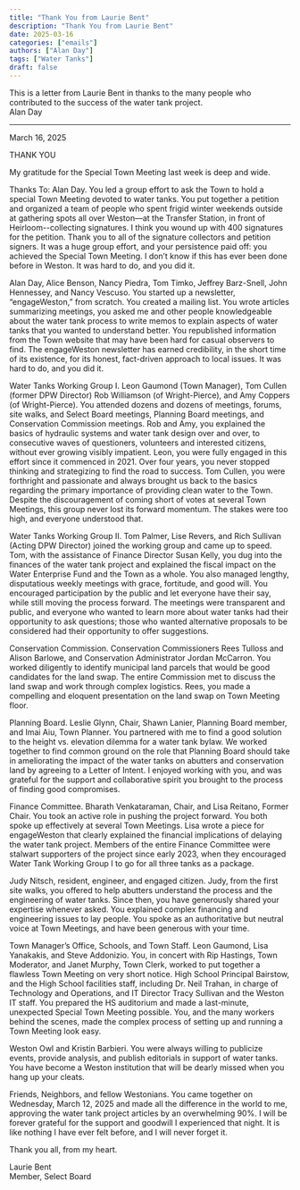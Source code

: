 ```yaml
---
title: "Thank You from Laurie Bent" 
description: "Thank You from Laurie Bent"
date: 2025-03-16
categories: ["emails"]
authors: ["Alan Day"]
tags: ["Water Tanks"]
draft: false
---
```

This is a letter from Laurie Bent in thanks to the many people who contributed to the success of the water tank project.  
Alan Day
***
March 16, 2025

THANK YOU

My gratitude for the Special Town Meeting last week is deep and wide.

Thanks To: Alan Day. You led a group effort to ask the Town to hold a special Town Meeting devoted to water tanks. You put together a petition and organized a team of people who spent frigid winter weekends outside at gathering spots all over Weston—at the Transfer Station, in front of Heirloom--collecting signatures. I think you wound up with 400 signatures for the petition.
Thank you to all of the signature collectors and petition signers. It was a huge group effort, and
your persistence paid off: you achieved the Special Town Meeting. I don’t know if this has ever
been done before in Weston. It was hard to do, and you did it.

Alan Day, Alice Benson, Nancy Piedra, Tom Timko, Jeffrey Barz-Snell, John Hennessey, and Nancy Vescuso. You started up a newsletter, “engageWeston,” from scratch. You created a mailing list. You wrote articles summarizing meetings, you asked me and other people knowledgeable about the water tank process to write memos to explain aspects of water tanks that you wanted to understand better. You republished information from the Town website that may have been hard for casual observers to find. The engageWeston newsletter has earned credibility, in the short time of its existence, for its honest, fact-driven approach to local issues. It was hard to do, and you did it.

Water Tanks Working Group I. Leon Gaumond (Town Manager), Tom Cullen (former DPW Director) Rob Williamson (of Wright-Pierce), and Amy Coppers (of Wright-Pierce). You attended dozens and dozens of meetings, forums, site walks, and Select Board meetings, Planning Board meetings, and Conservation Commission meetings. Rob and Amy, you explained the basics of hydraulic systems and water tank design over and over, to consecutive waves of questioners, volunteers and interested citizens, without ever growing visibly impatient. Leon, you were fully engaged in this effort since it commenced in 2021. Over four years, you never stopped thinking and strategizing to find the road to success. Tom Cullen, you were forthright and passionate and always brought us back to the basics regarding the primary importance of providing clean water to the Town. Despite the discouragement of coming short of votes at several Town Meetings, this group never lost its forward momentum. The stakes were too high, and everyone understood that.

Water Tanks Working Group II. Tom Palmer, Lise Revers, and Rich Sullivan (Acting DPW Director) joined the working group and came up to speed. Tom, with the assistance of Finance Director Susan Kelly, you dug into the finances of the water tank project and explained the fiscal impact on the Water Enterprise Fund and the Town as a whole. You also managed lengthy, disputatious weekly meetings with grace, fortitude, and good will. You encouraged participation by the public and let everyone have their say, while still moving the process forward. The meetings were transparent and public, and everyone who wanted to learn more about water tanks had their opportunity to ask questions; those who wanted alternative proposals to be considered had their opportunity to offer suggestions.

Conservation Commission. Conservation Commissioners Rees Tulloss and Alison Barlowe, and Conservation Administrator Jordan McCarron. You worked diligently to identify municipal land parcels that would be good candidates for the land swap. The entire Commission met to discuss the land swap and work through complex logistics. Rees, you made a compelling and eloquent presentation on the land swap on Town Meeting floor.

Planning Board. Leslie Glynn, Chair, Shawn Lanier, Planning Board member, and Imai Aiu, Town Planner. You partnered with me to find a good solution to the height vs. elevation dilemma for a water tank bylaw. We worked together to find common ground on the role that Planning Board should take in ameliorating the impact of the water tanks on abutters and conservation land by agreeing to a Letter of Intent. I enjoyed working with you, and was grateful for the support and collaborative spirit you brought to the process of finding good compromises.

Finance Committee. Bharath Venkataraman, Chair, and Lisa Reitano, Former Chair. You took an active role in pushing the project forward. You both spoke up effectively at several Town Meetings. Lisa wrote a piece for engageWeston that clearly explained the financial implications of delaying the water tank project. Members of the entire Finance Committee were stalwart supporters of the project since early 2023, when they encouraged Water Tank Working Group I to go for all three tanks as a package.

Judy Nitsch, resident, engineer, and engaged citizen. Judy, from the first site walks, you offered to help abutters understand the process and the engineering of water tanks. Since then, you have generously shared your expertise whenever asked. You explained complex financing and engineering issues to lay people. You spoke as an authoritative but neutral voice at Town Meetings, and have been generous with your time.

Town Manager’s Office, Schools, and Town Staff. Leon Gaumond, Lisa Yanakakis, and Steve Addonizio. You, in concert with Rip Hastings, Town Moderator, and Janet Murphy, Town Clerk, worked to put together a flawless Town Meeting on very short notice. High School Principal Bairstow, and the High School facilities staff, including Dr. Neil Trahan, in charge of Technology and Operations, and IT Director Tracy Sullivan and the Weston IT staff. You prepared the HS auditorium and made a last-minute, unexpected Special Town Meeting possible. You, and the many workers behind the scenes, made the complex process of setting up and running a Town Meeting look easy.

Weston Owl and Kristin Barbieri. You were always willing to publicize events, provide analysis, and publish editorials in support of water tanks. You have become a Weston institution that will be dearly missed when you hang up your cleats.

Friends, Neighbors, and fellow Westonians. You came together on Wednesday, March 12, 2025 and made all the difference in the world to me, approving the water tank project articles by an overwhelming 90%. I will be forever grateful for the support and goodwill I experienced that night. It is like nothing I have ever felt before, and I will never forget it.

Thank you all, from my heart.

Laurie Bent  
Member, Select Board
